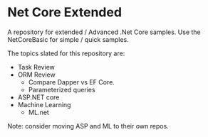# Net Core Extended

A repository for extended / Advanced .Net Core samples. Use the NetCoreBasic for simple / quick samples. 

The topics slated for this repository are:  
* Task Review  
* ORM Review  
  * Compare Dapper vs EF Core.  
  * Parameterized queries  
* ASP.NET core  
* Machine Learning
  * ML.net

Note: consider moving ASP and ML to their own repos.